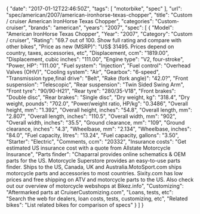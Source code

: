 {
    "date": "2017-01-12T22:46:50Z",
    "tags": [
        "motorbike",
        "spec"
    ],
    "url": "spec\/american\/2007\/american-ironhorse-texas-chopper",
    "title": "Custom \/ cruiser American IronHorse Texas Chopper",
    "categories": "Custom-cruiser",
    "brands": "american",
    "years": "2007",
    "spec": [
        {
            "Model": "American IronHorse Texas Chopper",
            "Year": "2007",
            "Category": "Custom \/ cruiser",
            "Rating": "69.7 out of 100. Show full rating and compare with other bikes",
            "Price as new (MSRP)": "US$ 31495.   Prices depend on country, taxes, accessories, etc",
            "Displacement, ccm": "1819.00",
            "Displacement, cubic inches": "111.00",
            "Engine type": "V2, four-stroke",
            "Power, HP": "111.00",
            "Fuel system": "Injection",
            "Fuel control": "Overhead Valves (OHV)",
            "Cooling system": "Air",
            "Gearbox": "6-speed",
            "Transmission type,final drive": "Belt",
            "Rake (fork angle)": "42.0?",
            "Front suspension": "Telescopic",
            "Rear suspension": "Twin Sided Swing Arm",
            "Front tyre": "90\/90-H21",
            "Rear tyre": "280\/35-V18",
            "Front brakes": "Double disc",
            "Rear brakes": "Single disc",
            "Dry weight, kg": "318.4",
            "Dry weight, pounds": "702.0",
            "Power\/weight ratio, HP\/kg": "0.3486",
            "Overall height, mm": "1.392",
            "Overall height, inches": "54.8",
            "Overall length, mm": "2.807",
            "Overall length, inches": "110.5",
            "Overall width, mm": "902",
            "Overall width, inches": "35.5",
            "Ground clearance, mm": "109",
            "Ground clearance, inches": "4.3",
            "Wheelbase, mm": "2.134",
            "Wheelbase, inches": "84.0",
            "Fuel capacity, litres": "13.24",
            "Fuel capacity, gallons": "3.50",
            "Starter": "Electric",
            "Comments, ccm": "20332",
            "Insurance costs": "Get estimated US insurance cost with a quote from Allstate Motorcycle Insurance",
            "Parts finder": "Chaparral provides online schematics & OEM parts for the US.   Motorcycle Superstore provides an easy-to-use parts finder. Ships to the US, Canada, UK and Australia.MotoSport.com ships motorcycle parts and accessories to most countries.    Sixity.com has low prices and free shipping on ATV and motorcycle parts to the US. Also check out our overview of motorcycle webshops at Bikez.info",
            "Customizing": "Aftermarked parts at CruiserCustomizing.com",
            "Loans, tests, etc": "Search the web for dealers, loan costs, tests, customizing, etc",
            "Related bikes": "List related bikes for comparison of specs"
        }
    ]
}